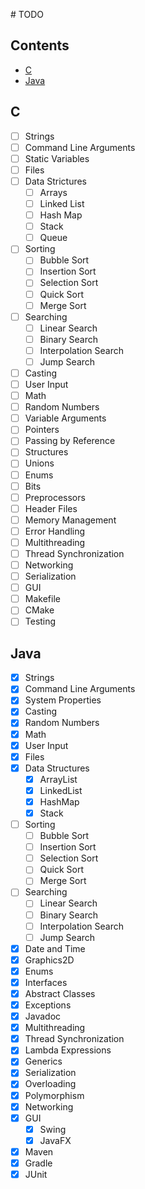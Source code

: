 # TODO

## Contents
- [C](#c)
- [Java](#java)

## C
- [ ] Strings
- [ ] Command Line Arguments
- [ ] Static Variables
- [ ] Files
- [ ] Data Strictures
    - [ ] Arrays
    - [ ] Linked List
    - [ ] Hash Map
    - [ ] Stack
    - [ ] Queue
- [ ] Sorting
    - [ ] Bubble Sort
    - [ ] Insertion Sort
    - [ ] Selection Sort
    - [ ] Quick Sort
    - [ ] Merge Sort
- [ ] Searching
    - [ ] Linear Search
    - [ ] Binary Search
    - [ ] Interpolation Search
    - [ ] Jump Search
- [ ] Casting
- [ ] User Input
- [ ] Math
- [ ] Random Numbers
- [ ] Variable Arguments
- [ ] Pointers
- [ ] Passing by Reference 
- [ ] Structures
- [ ] Unions
- [ ] Enums
- [ ] Bits
- [ ] Preprocessors
- [ ] Header Files
- [ ] Memory Management
- [ ] Error Handling
- [ ] Multithreading
- [ ] Thread Synchronization
- [ ] Networking
- [ ] Serialization
- [ ] GUI
- [ ] Makefile
- [ ] CMake
- [ ] Testing

## Java
- [x] Strings
- [x] Command Line Arguments
- [x] System Properties
- [x] Casting
- [x] Random Numbers
- [x] Math
- [x] User Input
- [x] Files
- [x] Data Structures
    - [x] ArrayList
    - [x] LinkedList
    - [x] HashMap
    - [x] Stack
- [ ] Sorting
    - [ ] Bubble Sort
    - [ ] Insertion Sort
    - [ ] Selection Sort
    - [ ] Quick Sort
    - [ ] Merge Sort
- [ ] Searching
    - [ ] Linear Search
    - [ ] Binary Search
    - [ ] Interpolation Search
    - [ ] Jump Search
- [x] Date and Time
- [x] Graphics2D
- [x] Enums
- [x] Interfaces
- [x] Abstract Classes
- [x] Exceptions
- [x] Javadoc
- [x] Multithreading
- [x] Thread Synchronization
- [x] Lambda Expressions
- [x] Generics
- [x] Serialization
- [x] Overloading
- [x] Polymorphism
- [x] Networking
- [x] GUI
    - [x] Swing
    - [x] JavaFX
- [x] Maven
- [x] Gradle
- [x] JUnit